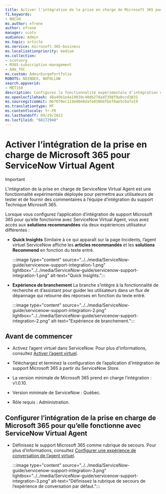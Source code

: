 ```yaml
---
title: Activer l’intégration de la prise en charge de Microsoft 365 pour ServiceNow Virtual Agent
f1.keywords:
- NOCSH
ms.author: efrene
author: efrene
manager: scotv
audience: Admin
ms.topic: article
ms.service: microsoft-365-business
ms.localizationpriority: medium
ms.collection:
- scotvorg
- M365-subscription-management
- Adm_TOC
ms.custom: AdminSurgePortfolio
ROBOTS: NOINDEX, NOFOLLOW
search.appverid:
- MET150
description: Configurez la fonctionnalité expérimentale d’intégration de support pour tester et fournir des commentaires à l’équipe d’intégration du support technique Microsoft 365.
ms.openlocfilehash: 48a49b1e4a19039c40db278adf398f9a0ccd3831
ms.sourcegitcommit: 0b7070ec119e00e0dafe030bbfbef0ae5c9afa19
ms.translationtype: MT
ms.contentlocale: fr-FR
ms.lasthandoff: 09/29/2022
ms.locfileid: "68172948"
---
```

# <a name="enable-microsoft-365-support-integration-for-servicenow-virtual-agent"></a>Activer l’intégration de la prise en charge de Microsoft 365 pour ServiceNow Virtual Agent

> [!IMPORTANT]
> L’intégration de la prise en charge de ServiceNow Virtual Agent est une fonctionnalité expérimentale déployée pour permettre aux utilisateurs de tester et de fournir des commentaires à l’équipe d’intégration du support Technique Microsoft 365.

Lorsque vous configurez l’application d’intégration de support Microsoft 365 pour qu’elle fonctionne avec ServiceNow Virtual Agent, vous avez accès aux **solutions recommandées** via deux expériences utilisateur différentes :

- **Quick Insights** Similaire à ce qui apparaît sur la page Incidents, l’agent virtuel ServiceNow affiche les **articles recommandés** et les **solutions Recommend** en fonction du texte entré.

    :::image type="content" source="../../media/ServiceNow-guide/servicenow-support-integration-1.png" lightbox="../../media/ServiceNow-guide/servicenow-support-integration-1.png" alt-text="Quick Insights.":::

- **Expérience de branchement** La branche s’intègre à la fonctionnalité de recherche et d’assistant pour guider les utilisateurs dans un flux de dépannage qui retourne des réponses en fonction du texte entré.

    :::image type="content" source="../../media/ServiceNow-guide/servicenow-support-integration-2.png" lightbox="../../media/ServiceNow-guide/servicenow-support-integration-2.png" alt-text="Expérience de branchement.":::

## <a name="before-you-begin"></a>Avant de commencer

- Activez l’agent virtuel dans ServiceNow. Pour plus d’informations, consultez [Activer l’agent virtuel](https://docs.servicenow.com/bundle/quebec-now-intelligence/page/administer/virtual-agent/task/activate-virtual-agent.html).

- Téléchargez et terminez la configuration de l’application d’intégration de support Microsoft 365 à partir du ServiceNow Store.

- La version minimale de Microsoft 365 prend en charge l’intégration : v1.0.10.

- Version minimale de ServiceNow : Québec.

- Rôle requis : Administration.

## <a name="configure-microsoft-365-support-integration-to-work-with-servicenow-virtual-agent"></a>Configurer l’intégration de la prise en charge de Microsoft 365 pour qu’elle fonctionne avec ServiceNow Virtual Agent

- Définissez le support Microsoft 365 comme rubrique de secours. Pour plus d’informations, consultez [Configurer une expérience de conversation de l’agent virtuel](https://docs.servicenow.com/bundle/quebec-now-intelligence/page/administer/virtual-agent/task/configure-default-chat-experience.html).

    :::image type="content" source="../../media/ServiceNow-guide/servicenow-support-integration-3.png" lightbox="../../media/ServiceNow-guide/servicenow-support-integration-3.png" alt-text="Définissez la rubrique de secours de l’expérience de conversation par défaut.":::